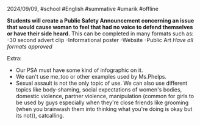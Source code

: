 2024/09/09, #school #English #summative #umarik #offline 

****Students will create a Public Safety Announcement concerning an issue that would cause woman to feel that had no voice to defend themselves or have their side heard.****
This can be completed in many formats such as:
-30 second advert clip
-Informational poster
-Website
-Public Art
*Have all formats approved*

Extra:
- Our PSA must have some kind of infographic on it. 
- We can't use me_too or other examples used by Ms.Phelps. 
- Sexual assault is not the only topic of use. We can also use different topics like body-shaming, social expectations of women's bodies, domestic violence, partner violence, manipulation (common for girls to be used by guys especially when they're close friends like grooming (when you brainwash them into thinking what you're doing is okay but its not)), catcalling.